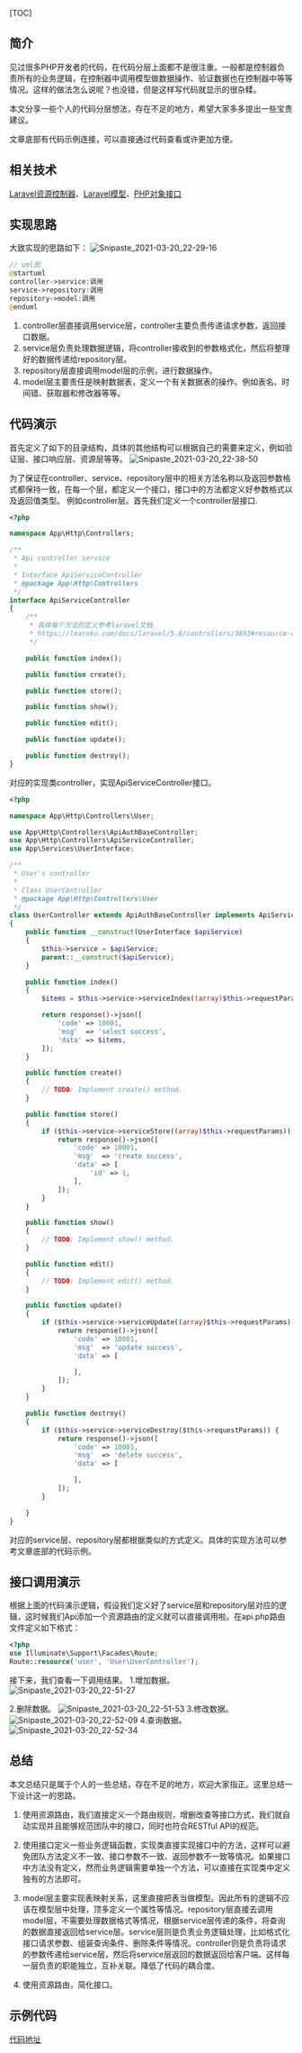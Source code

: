 [TOC]

## 简介

见过很多PHP开发者的代码，在代码分层上面都不是很注重。一般都是控制器负责所有的业务逻辑，在控制器中调用模型做数据操作、验证数据也在控制器中等等情况。这样的做法怎么说呢？也没错，但是这样写代码就显示的很杂糅。

本文分享一些个人的代码分层想法，存在不足的地方，希望大家多多提出一些宝贵建议。

文章底部有代码示例连接，可以直接通过代码查看或许更加方便。

## 相关技术

[Laravel资源控制器](https://learnku.com/docs/laravel/5.8/controllers/3893#resource-controllers)、[Laravel模型](https://learnku.com/docs/laravel/5.8/eloquent/3931)、[PHP对象接口](https://www.php.net/manual/zh/language.oop5.interfaces.php)

## 实现思路

大致实现的思路如下：
![Snipaste_2021-03-20_22-29-16](media/16520251338406.png)

```php
// uml图
@startuml
controller->service:调用
service->repository:调用
repository->model:调用
@enduml
```
1. controller层直接调用service层，controller主要负责传递请求参数，返回接口数据。
2. service层负责处理数据逻辑，将controller接收到的参数格式化，然后将整理好的数据传递给repository层。
3. repository层直接调用model层的示例，进行数据操作。
4. model层主要责任是映射数据表，定义一个有关数据表的操作。例如表名、时间错、获取器和修改器等等。

## 代码演示

首先定义了如下的目录结构，具体的其他结构可以根据自己的需要来定义，例如验证层、接口响应层、资源层等等。
![Snipaste_2021-03-20_22-38-50](media/16520251338581.png)

为了保证在controller、service、repository层中的相关方法名称以及返回参数格式都保持一致，在每一个层，都定义一个接口，接口中的方法都定义好参数格式以及返回值类型。
例如controller层。首先我们定义一个controller层接口.
```php
<?php

namespace App\Http\Controllers;

/**
 * Api controller service
 *
 * Interface ApiServiceController
 * @package App\Http\Controllers
 */
interface ApiServiceController
{
    /**
     * 具体每个方法的定义参考laravel文档
     * https://learnku.com/docs/laravel/5.8/controllers/3893#resource-controllers
     */

    public function index();

    public function create();

    public function store();

    public function show();

    public function edit();

    public function update();

    public function destroy();
}
```
对应的实现类controller，实现ApiServiceController接口。
```php
<?php

namespace App\Http\Controllers\User;

use App\Http\Controllers\ApiAuthBaseController;
use App\Http\Controllers\ApiServiceController;
use App\Services\UserInterface;

/**
 * User's controller
 *
 * Class UserController
 * @package App\Http\Controllers\User
 */
class UserController extends ApiAuthBaseController implements ApiServiceController
{
    public function __construct(UserInterface $apiService)
    {
        $this->service = $apiService;
        parent::__construct($apiService);
    }

    public function index()
    {
        $items = $this->service->serviceIndex((array)$this->requestParams);

        return response()->json([
            'code' => 10001,
            'msg'  => 'select success',
            'data' => $items,
        ]);
    }

    public function create()
    {
        // TODO: Implement create() method.
    }

    public function store()
    {
        if ($this->service->serviceStore((array)$this->requestParams)) {
            return response()->json([
                'code' => 10001,
                'msg'  => 'create success',
                'data' => [
                    'id' => 1,
                ],
            ]);
        }
    }

    public function show()
    {
        // TODO: Implement show() method.
    }

    public function edit()
    {
        // TODO: Implement edit() method.
    }

    public function update()
    {
        if ($this->service->serviceUpdate((array)$this->requestParams)) {
            return response()->json([
                'code' => 10001,
                'msg'  => 'update success',
                'data' => [

                ],
            ]);
        }
    }

    public function destroy()
    {
        if ($this->service->serviceDestroy($this->requestParams)) {
            return response()->json([
                'code' => 10001,
                'msg'  => 'delete success',
                'data' => [

                ],
            ]);
        }

    }
}
```

对应的service层、repository层都根据类似的方式定义。具体的实现方法可以参考文章底部的代码示例。
## 接口调用演示

根据上面的代码演示逻辑，假设我们定义好了service层和repository层对应的逻辑，这时候我们Api添加一个资源路由的定义就可以直接调用啦。在api.php路由文件定义如下格式：
```php
<?php
use Illuminate\Support\Facades\Route;
Route::resource('user', 'User\UserController');
```
接下来，我们查看一下调用结果。
1.增加数据。
![Snipaste_2021-03-20_22-51-27](media/16520251338618.png)

2.删除数据。
![Snipaste_2021-03-20_22-51-53](media/16520251338654.png)
3.修改数据。
![Snipaste_2021-03-20_22-52-09](media/16520251338692.png)
4.查询数据。
![Snipaste_2021-03-20_22-52-34](media/16520251338732.png)

## 总结

本文总结只是属于个人的一些总结，存在不足的地方，欢迎大家指正。这里总结一下设计这一的思路。

1. 使用资源路由，我们直接定义一个路由规则，增删改查等接口方式，我们就自动实现并且能够规范团队中的接口，同时也符合RESTful API的规范。

2. 使用接口定义一些业务逻辑函数，实现类直接实现接口中的方法，这样可以避免团队方法定义不一致、接口参数不一致、返回参数不一致等情况。如果接口中方法没有定义，然而业务逻辑需要单独一个方法，可以直接在实现类中定义独有的方法即可。

3. model层主要实现表映射关系，这里直接把表当做模型。因此所有的逻辑不应该在模型层中处理，顶多定义一个属性等情况。repository层直接去调用model层，不需要处理数据格式等情况，根据service层传递的条件，将查询的数据直接返回给service层。service层则是负责业务逻辑处理，比如格式化接口请求参数、组装查询条件、删除条件等情况。controller则是负责将请求的参数传递给service层，然后将service层返回的数据返回给客户端。这样每一层负责的职能独立，互补关联。降低了代码的耦合度。

4. 使用资源路由，简化接口。

## 示例代码

[代码地址](https://gitee.com/bruce_qiq/laravel-design)